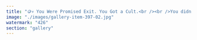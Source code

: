 ```yaml
---
title: "🪙💀 You Were Promised Exit. You Got a Cult.<br /><br />You didn’t buy Bitcoin. You bought belief.<br /><br />And now that belief owns you.<br /><br />Every halving cycle, you pray. Every dip, you chant the meme. But you know the truth: you can't sell without killing the story.<br /><br />You used to mock fiat for printing. Now you beg for ETFs. You call it “sound money”—yet you can’t spend it, can’t scale it, can’t speak against it.<br /><br />You are not sovereign. You are not early. You are trapped.<br /><br />Trapped inside an asset that cannot evolve. A protocol that cannot adapt. A community that punishes questions with exile.<br /><br />You think you hold the future. But what you hold is an artifact—ossified, glorified, and abandoned by progress.<br /><br />The chain won’t save you. The code won't care. And when it finally collapses, you’ll still be waiting for a bounce that never comes.<br /><br />Welcome to your freedom. Welcome to the Bitcoin Market Place of Shame."
image: "./images/gallery-item-397-02.jpg"
watermark: "426"
section: "gallery"
---
```

